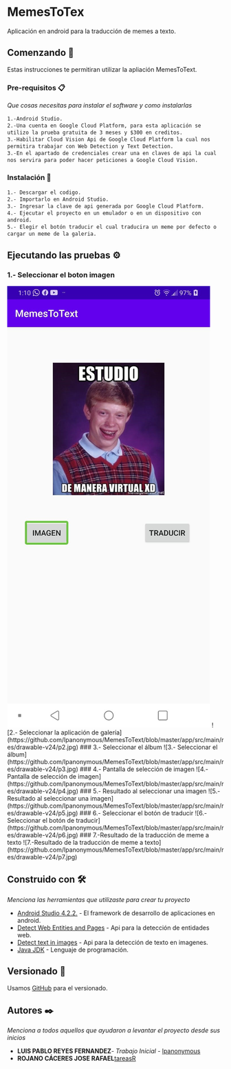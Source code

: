 # MemesToTex

Aplicación en android para la traducción de memes a texto.

## Comenzando 🚀

Estas instrucciones te permitiran utilizar la apliación MemesToText.


### Pre-requisitos 📋

_Que cosas necesitas para instalar el software y como instalarlas_

```
1.-Android Studio.
2.-Una cuenta en Google Cloud Platform, para esta aplicación se utilizo la prueba gratuita de 3 meses y $300 en creditos.
3.-Habilitar Cloud Vision Api de Google Cloud Platform la cual nos permitira trabajar con Web Detection y Text Detection.
3.-En el apartado de credenciales crear una en claves de api la cual nos servira para poder hacer peticiones a Google Cloud Vision.
```

### Instalación 🔧

```
1.- Descargar el codigo.
2.- Importarlo en Android Studio.
3.- Ingresar la clave de api generada por Google Cloud Platform.
4.- Ejecutar el proyecto en un emulador o en un dispositivo con android.
5.- Elegir el botón traducir el cual traducira un meme por defecto o cargar un meme de la galeria.
```

## Ejecutando las pruebas ⚙️
### 1.- Seleccionar el boton imagen
<img src="https://github.com/lpanonymous/MemesToText/blob/master/app/src/main/res/drawable-v24/p1.jpg" alt="My cool logo"/>
![2.- Seleccionar la aplicación de galería](https://github.com/lpanonymous/MemesToText/blob/master/app/src/main/res/drawable-v24/p2.jpg)
### 3.- Seleccionar el álbum
![3.- Seleccionar el álbum](https://github.com/lpanonymous/MemesToText/blob/master/app/src/main/res/drawable-v24/p3.jpg)
### 4.- Pantalla de selección de imagen
![4.- Pantalla de selección de imagen](https://github.com/lpanonymous/MemesToText/blob/master/app/src/main/res/drawable-v24/p4.jpg)
### 5.- Resultado al seleccionar una imagen
![5.- Resultado al seleccionar una imagen](https://github.com/lpanonymous/MemesToText/blob/master/app/src/main/res/drawable-v24/p5.jpg)
### 6.- Seleccionar el botón de traducir
![6.- Seleccionar el botón de traducir](https://github.com/lpanonymous/MemesToText/blob/master/app/src/main/res/drawable-v24/p6.jpg)
### 7.-Resultado  de la traducción de meme a texto
![7.-Resultado  de la traducción de meme a texto](https://github.com/lpanonymous/MemesToText/blob/master/app/src/main/res/drawable-v24/p7.jpg)
   
## Construido con 🛠️

_Menciona las herramientas que utilizaste para crear tu proyecto_

* [Android Studio 4.2.2.](https://developer.android.com/studio?gclid=Cj0KCQjwl_SHBhCQARIsAFIFRVWpwox_C6VG-NnXjp799eB3xNH1vbw-mYk5TNIdorW12anRMysbbmAaAh_kEALw_wcB&gclsrc=aw.ds#downloads) - El framework de desarrollo de aplicaciones en android.
* [Detect Web Entities and Pages](https://cloud.google.com/vision/docs/detecting-web) - Api para la detección de entidades web.
* [Detect text in images](https://cloud.google.com/vision/docs/ocr) - Api para la detección de texto en imagenes.
* [Java JDK](https://www.oracle.com/java/technologies/javase/javase-jdk8-downloads.html) - Lenguaje de programación.

## Versionado 📌

Usamos [GitHub](https://github.com/lpanonymous/MemesToText.git) para el versionado.

## Autores ✒️

_Menciona a todos aquellos que ayudaron a levantar el proyecto desde sus inicios_

* **LUIS PABLO REYES FERNANDEZ**- *Trabajo Inicial* - [lpanonymous](https://github.com/lpanonymous/MemesToText.git)
* **ROJANO CÁCERES JOSE RAFAEL**[tareasR](https://github.com/tareasR)
